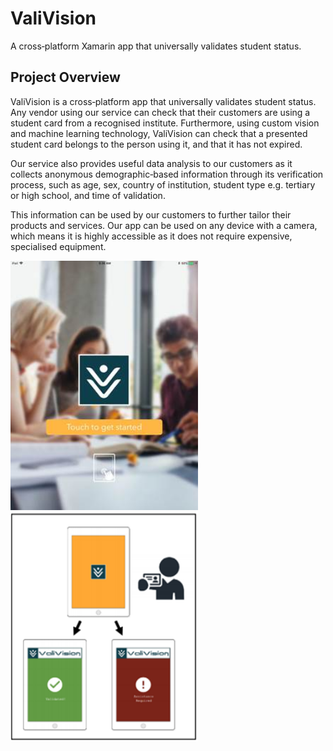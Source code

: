 # ValiVision
A cross‐platform Xamarin app that universally validates student status.

## Project Overview

ValiVision is a cross‐platform app that universally validates student status. Any vendor using our service can check
that their customers are using a student card from a recognised institute. Furthermore, using custom vision and
machine learning technology, ValiVision can check that a presented student card belongs to the person using it,
and that it has not expired. 

Our service also provides useful data analysis to our customers as it collects anonymous
demographic‐based information through its verification process, such as age, sex, country of institution, student
type e.g. tertiary or high school, and time of validation. 

This information can be used by our customers to further
tailor their products and services. Our app can be used on any device with a camera, which means it is highly
accessible as it does not require expensive, specialised equipment.

<p>
<img src="img/1.jpg"  width="300"/>
<img src="img/2.png"  width="300"/>
</p>
